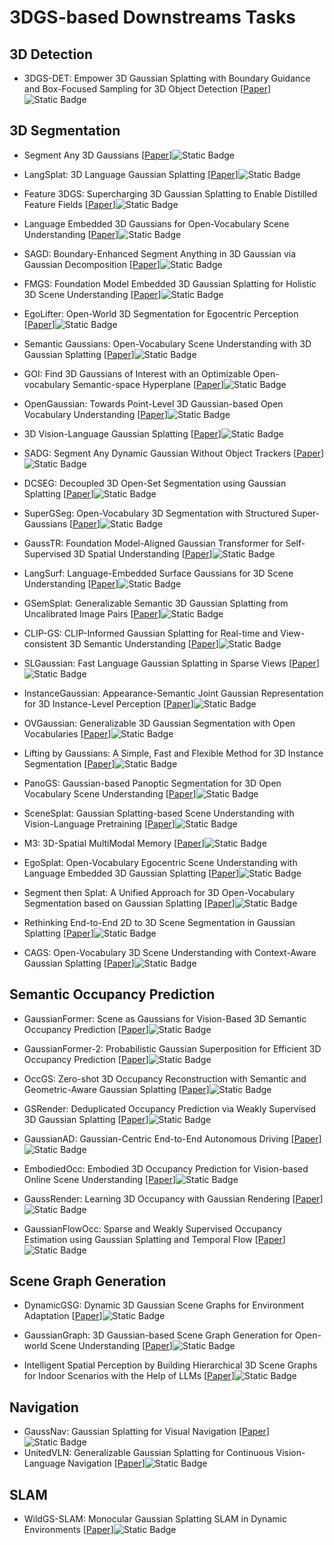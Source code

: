 # 3DGS-based Downstreams Tasks

## 3D Detection

- 3DGS-DET: Empower 3D Gaussian Splatting with Boundary Guidance and Box-Focused Sampling for 3D Object Detection [[Paper](https://doi.org/10.48550/arXiv.2410.01647)]![Static Badge](https://img.shields.io/badge/arXiv-%202410-red)

## 3D Segmentation
- Segment Any 3D Gaussians [[Paper](https://arxiv.org/abs/2312.00860)]![Static Badge](https://img.shields.io/badge/arXiv-%202312-red)
- LangSplat: 3D Language Gaussian Splatting [[Paper](https://arxiv.org/abs/2312.16084)]![Static Badge](https://img.shields.io/badge/CVPR-%202024-blue)
- Feature 3DGS: Supercharging 3D Gaussian Splatting to Enable Distilled Feature Fields [[Paper](https://arxiv.org/abs/2312.03203)]![Static Badge](https://img.shields.io/badge/CVPR-%202024-blue)
- Language Embedded 3D Gaussians for Open-Vocabulary Scene Understanding [[Paper](https://arxiv.org/abs/2311.18482)]![Static Badge](https://img.shields.io/badge/CVPR-%202024-blue)
- SAGD: Boundary-Enhanced Segment Anything in 3D Gaussian via Gaussian Decomposition [[Paper](https://arxiv.org/abs/2401.17857)]![Static Badge](https://img.shields.io/badge/arXiv-%202401-red)
- FMGS: Foundation Model Embedded 3D Gaussian Splatting for Holistic 3D Scene Understanding [[Paper](https://arxiv.org/abs/2401.01970)]![Static Badge](https://img.shields.io/badge/IJCV-green)
- EgoLifter: Open-World 3D Segmentation for Egocentric Perception [[Paper](https://arxiv.org/abs/2403.18118)]![Static Badge](https://img.shields.io/badge/ECCV-%202024-blue)
- Semantic Gaussians: Open-Vocabulary Scene Understanding with 3D Gaussian Splatting [[Paper](https://arxiv.org/abs/2403.15624)]![Static Badge](https://img.shields.io/badge/arXiv-%202403-red)
- GOI: Find 3D Gaussians of Interest with an Optimizable Open-vocabulary Semantic-space Hyperplane [[Paper](https://arxiv.org/abs/2405.17596)]![Static Badge](https://img.shields.io/badge/ACM%20MM%202024-blue)
- OpenGaussian: Towards Point-Level 3D Gaussian-based Open Vocabulary Understanding [[Paper](https://arxiv.org/abs/2406.02058)]![Static Badge](https://img.shields.io/badge/NeurIPS-%202024-blue)
- 3D Vision-Language Gaussian Splatting [[Paper](https://doi.org/10.48550/arXiv.2410.07577)]![Static Badge](https://img.shields.io/badge/arXiv-%202410-red)
- SADG: Segment Any Dynamic Gaussian Without Object Trackers [[Paper](https://arxiv.org/abs/2411.19290)]![Static Badge](https://img.shields.io/badge/arXiv-%202411-red)
- DCSEG: Decoupled 3D Open-Set Segmentation using Gaussian Splatting [[Paper](https://arxiv.org/abs/2412.10972)]![Static Badge](https://img.shields.io/badge/arXiv-%202412-red)
- SuperGSeg: Open-Vocabulary 3D Segmentation with Structured Super-Gaussians [[Paper](https://arxiv.org/abs/2412.10231)]![Static Badge](https://img.shields.io/badge/arXiv-%202412-red)
- GaussTR: Foundation Model-Aligned Gaussian Transformer for Self-Supervised 3D Spatial Understanding [[Paper](https://arxiv.org/abs/2412.13193)]![Static Badge](https://img.shields.io/badge/CVPR-%202025-red)
- LangSurf: Language-Embedded Surface Gaussians for 3D Scene Understanding [[Paper](https://arxiv.org/abs/2412.17635)]![Static Badge](https://img.shields.io/badge/arXiv-%202412-red)
- GSemSplat: Generalizable Semantic 3D Gaussian Splatting from Uncalibrated Image Pairs [[Paper](https://arxiv.org/abs/2412.16932)]![Static Badge](https://img.shields.io/badge/arXiv-%202412-red)
- CLIP-GS: CLIP-Informed Gaussian Splatting for Real-time and View-consistent 3D Semantic Understanding [[Paper](https://arxiv.org/abs/2404.14249)]![Static Badge](https://img.shields.io/badge/arXiv-%202404-red)
- SLGaussian: Fast Language Gaussian Splatting in Sparse Views [[Paper](https://arxiv.org/abs/2412.08331)]![Static Badge](https://img.shields.io/badge/arXiv-%202412-red)
- InstanceGaussian: Appearance-Semantic Joint Gaussian Representation for 3D Instance-Level Perception [[Paper](https://arxiv.org/abs/2411.19235)]![Static Badge](https://img.shields.io/badge/arXiv-%202411-red)
- OVGaussian: Generalizable 3D Gaussian Segmentation with Open Vocabularies [[Paper](https://arxiv.org/abs/2501.00326)]![Static Badge](https://img.shields.io/badge/arXiv-%202501-red)
- Lifting by Gaussians: A Simple, Fast and Flexible Method for 3D Instance Segmentation [[Paper](https://arxiv.org/abs/2502.00173)]![Static Badge](https://img.shields.io/badge/WACV%202025-blue)

- PanoGS: Gaussian-based Panoptic Segmentation for 3D Open Vocabulary Scene Understanding [[Paper](https://arxiv.org/abs/2503.18107)]![Static Badge](https://img.shields.io/badge/arXiv-%202503-red)

- SceneSplat: Gaussian Splatting-based Scene Understanding with Vision-Language Pretraining [[Paper](https://arxiv.org/abs/2503.18052v1)]![Static Badge](https://img.shields.io/badge/arXiv-%202503-red)

- M3: 3D-Spatial MultiModal Memory [[Paper](https://arxiv.org/abs/2503.16413)]![Static Badge](https://img.shields.io/badge/ICLR-%202025-blue)

- EgoSplat: Open-Vocabulary Egocentric Scene Understanding with Language Embedded 3D Gaussian Splatting [[Paper](https://arxiv.org/abs/2503.11345)]![Static Badge](https://img.shields.io/badge/arXiv-%202503-red)

- Segment then Splat: A Unified Approach for 3D Open-Vocabulary Segmentation based on Gaussian Splatting [[Paper](https://arxiv.org/abs/2503.22204)]![Static Badge](https://img.shields.io/badge/arXiv-%202503-red)

- Rethinking End-to-End 2D to 3D Scene Segmentation in Gaussian Splatting [[Paper](https://arxiv.org/abs/2503.14029)]![Static Badge](https://img.shields.io/badge/arXiv-%202503-red)

- CAGS: Open-Vocabulary 3D Scene Understanding with Context-Aware Gaussian Splatting [[Paper](https://arxiv.org/abs/2504.11893)]![Static Badge](https://img.shields.io/badge/arXiv-%202504-red)


## Semantic Occupancy Prediction

- GaussianFormer: Scene as Gaussians for Vision-Based 3D Semantic Occupancy Prediction [[Paper](https://doi.org/10.48550/arXiv.2405.17429)]![Static Badge](https://img.shields.io/badge/ECCV-%202024-blue)

- GaussianFormer-2: Probabilistic Gaussian Superposition for Efficient 3D Occupancy Prediction [[Paper](https://doi.org/10.48550/arXiv.2412.04384)]![Static Badge](https://img.shields.io/badge/arXiv-%202412-red)

- OccGS: Zero-shot 3D Occupancy Reconstruction with Semantic and Geometric-Aware Gaussian Splatting [[Paper](https://arxiv.org/abs/2502.04981)]![Static Badge](https://img.shields.io/badge/arXiv-%202502-red)

- GSRender: Deduplicated Occupancy Prediction via Weakly Supervised 3D Gaussian Splatting [[Paper](https://arxiv.org/abs/2412.14579)]![Static Badge](https://img.shields.io/badge/arXiv-%202412-red)

- GaussianAD: Gaussian-Centric End-to-End Autonomous Driving [[Paper](https://arxiv.org/abs/2412.10371)]![Static Badge](https://img.shields.io/badge/arXiv-%202412-red)

- EmbodiedOcc: Embodied 3D Occupancy Prediction for Vision-based Online Scene Understanding [[Paper](https://arxiv.org/abs/2412.04380)]![Static Badge](https://img.shields.io/badge/arXiv-%202412-red)

- GaussRender: Learning 3D Occupancy with Gaussian Rendering [[Paper](https://arxiv.org/abs/2502.05040)]![Static Badge](https://img.shields.io/badge/arXiv-%202502-red)

- GaussianFlowOcc: Sparse and Weakly Supervised Occupancy Estimation using Gaussian Splatting and Temporal Flow [[Paper](https://arxiv.org/abs/2502.17288)]![Static Badge](https://img.shields.io/badge/arXiv-%202502-red)


## Scene Graph Generation

- DynamicGSG: Dynamic 3D Gaussian Scene Graphs for Environment Adaptation [[Paper](https://arxiv.org/abs/2502.15309)]![Static Badge](https://img.shields.io/badge/arXiv-%202502-red)
- GaussianGraph: 3D Gaussian-based Scene Graph Generation for Open-world Scene Understanding [[Paper](https://arxiv.org/abs/2503.04034)]![Static Badge](https://img.shields.io/badge/arXiv-%202503-red)

- Intelligent Spatial Perception by Building Hierarchical 3D Scene Graphs for Indoor Scenarios with the Help of LLMs [[Paper](https://arxiv.org/abs/2503.15091)]![Static Badge](https://img.shields.io/badge/arXiv-%202503-red)


## Navigation
- GaussNav: Gaussian Splatting for Visual Navigation [[Paper](https://doi.org/10.1109/tpami.2025.3538496)]![Static Badge](https://img.shields.io/badge/TPAMI-green)
- UnitedVLN: Generalizable Gaussian Splatting for Continuous Vision-Language Navigation [[Paper](https://doi.org/10.48550/arXiv.2411.16053)]![Static Badge](https://img.shields.io/badge/arXiv-%202411-red)

## SLAM
- WildGS-SLAM: Monocular Gaussian Splatting SLAM in Dynamic Environments [[Paper](https://arxiv.org/abs/2504.03886)]![Static Badge](https://img.shields.io/badge/arXiv-%202504-red)



